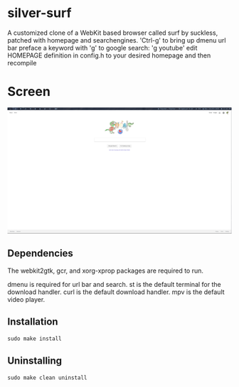 # silver-surf
A customized clone of a WebKit based browser called surf by suckless, patched with homepage and searchengines.
	'Ctrl-g' to bring up dmenu url bar
	preface a keyword with 'g' to google search: 'g youtube'
	edit HOMEPAGE definition in config.h to your desired homepage and then recompile

# Screen

![Screenshot](https://github.com/ZmanSilver/silver-surf/blob/master/screen.png)

## Dependencies

The webkit2gtk, gcr, and xorg-xprop packages are required to run.

dmenu is required for url bar and search.
st is the default terminal for the download handler.
curl is the default download handler.
mpv is the default video player.

## Installation

	sudo make install

## Uninstalling

	sudo make clean uninstall

